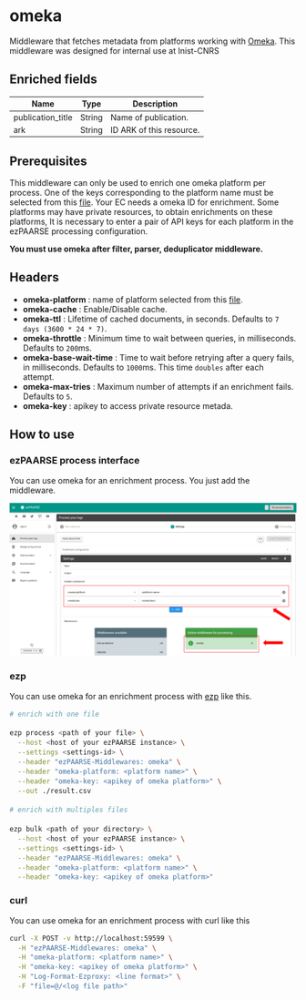 # omeka

Middleware that fetches metadata from platforms working with [Omeka](https://omeka.org). This middleware was designed for internal use at Inist-CNRS

## Enriched fields

| Name | Type | Description |
| --- | --- | --- |
| publication_title | String | Name of publication. |
| ark | String | ID ARK of this resource. |

## Prerequisites

This middleware can only be used to enrich one omeka platform per process. One of the keys corresponding to the platform name must be selected from this [file](https://github.com/ezpaarse-project/ezpaarse-middlewares/blob/master/omeka/manifest.json).
Your EC needs a omeka ID for enrichment. 
Some platforms may have private resources, to obtain enrichments on these platforms, It is necessary to enter a pair of API keys for each platform in the ezPAARSE processing configuration.

**You must use omeka after filter, parser, deduplicator middleware.**

## Headers

+ **omeka-platform** : name of platform selected from this [file](https://github.com/ezpaarse-project/ezpaarse-middlewares/blob/master/omeka/manifest.json).
+ **omeka-cache** : Enable/Disable cache.
+ **omeka-ttl** : Lifetime of cached documents, in seconds. Defaults to ``7 days (3600 * 24 * 7)``.
+ **omeka-throttle** : Minimum time to wait between queries, in milliseconds. Defaults to ``200``ms.
+ **omeka-base-wait-time** : Time to wait before retrying after a query fails, in milliseconds. Defaults to ``1000``ms. This time ``doubles`` after each attempt.
+ **omeka-max-tries** : Maximum number of attempts if an enrichment fails. Defaults to ``5``.
+ **omeka-key** : apikey to access private resource metada.

## How to use

### ezPAARSE process interface

You can use omeka for an enrichment process. You just add the middleware.

![image](./docs/process-interface.png)

### ezp

You can use omeka for an enrichment process with [ezp](https://github.com/ezpaarse-project/node-ezpaarse) like this.

```bash
# enrich with one file

ezp process <path of your file> \
  --host <host of your ezPAARSE instance> \
  --settings <settings-id> \
  --header "ezPAARSE-Middlewares: omeka" \
  --header "omeka-platform: <platform name>" \
  --header "omeka-key: <apikey of omeka platform>" \
  --out ./result.csv

# enrich with multiples files

ezp bulk <path of your directory> \
  --host <host of your ezPAARSE instance> \
  --settings <settings-id> \
  --header "ezPAARSE-Middlewares: omeka" \
  --header "omeka-platform: <platform name>" \
  --header "omeka-key: <apikey of omeka platform>" 

```

### curl

You can use omeka for an enrichment process with curl like this

```bash
curl -X POST -v http://localhost:59599 \
  -H "ezPAARSE-Middlewares: omeka" \
  -H "omeka-platform: <platform name>" \
  -H "omeka-key: <apikey of omeka platform>" \
  -H "Log-Format-Ezproxy: <line format>" \
  -F "file=@/<log file path>"

```